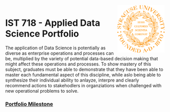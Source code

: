 <img align="right" width="150" height="150" src="https://github.com/dcaley5005/Data_Science/blob/main/Syracuse/Applied%20Data%20Science%20Portfolio/syracuse_logo.png">

# IST 718 - Applied Data Science Portfolio

The application of Data Science is potentially as diverse as enterprise operations and processes can be, multiplied by the variety of potential data-based decision making that might affect these operations and processes. To show mastery of this subject, graduates must be able to demonstrate that they have been able to master each fundamental aspect of this discipline, while aslo being able to synthesize their individual ability to anlayze, interpre and clearly recommend actions to stakehodlers in organziations when challenged with new operational problems to solve.

### [Portfolio Milestone](https://github.com/dcaley5005/Data_Science/blob/bd31723a866bff08b9530c6facb15ad863da4c74/Syracuse/Applied%20Data%20Science%20Portfolio/IST%20718%20-%20Applied%20Data%20Science%20Portfolio/Dan%20Caley%20Portfolio%20Milestone.pdf)
